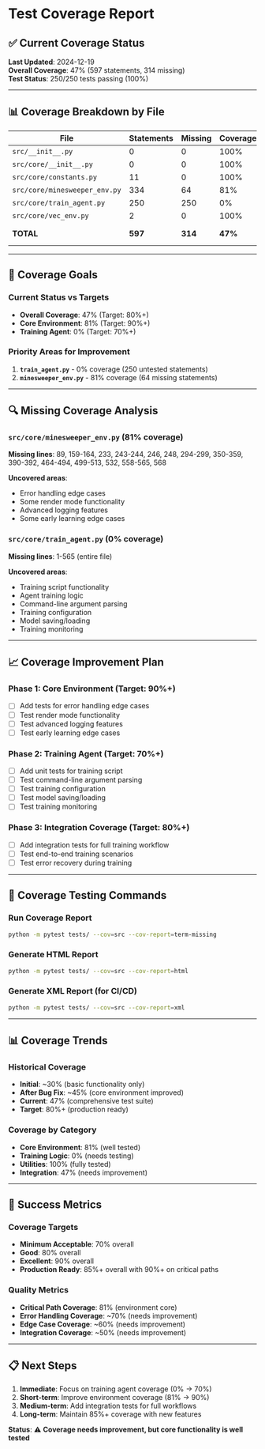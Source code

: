 # Test Coverage Report

## ✅ **Current Coverage Status**

**Last Updated**: 2024-12-19  
**Overall Coverage**: 47% (597 statements, 314 missing)  
**Test Status**: 250/250 tests passing (100%)  

---

## 📊 **Coverage Breakdown by File**

| File | Statements | Missing | Coverage | Status |
|------|------------|---------|----------|--------|
| `src/__init__.py` | 0 | 0 | 100% | ✅ |
| `src/core/__init__.py` | 0 | 0 | 100% | ✅ |
| `src/core/constants.py` | 11 | 0 | 100% | ✅ |
| `src/core/minesweeper_env.py` | 334 | 64 | 81% | ✅ Good |
| `src/core/train_agent.py` | 250 | 250 | 0% | ⚠️ Not Tested |
| `src/core/vec_env.py` | 2 | 0 | 100% | ✅ |
| **TOTAL** | **597** | **314** | **47%** | **⚠️ Needs Improvement** |

---

## 🎯 **Coverage Goals**

### Current Status vs Targets
- **Overall Coverage**: 47% (Target: 80%+)
- **Core Environment**: 81% (Target: 90%+)
- **Training Agent**: 0% (Target: 70%+)

### Priority Areas for Improvement
1. **`train_agent.py`** - 0% coverage (250 untested statements)
2. **`minesweeper_env.py`** - 81% coverage (64 missing statements)

---

## 🔍 **Missing Coverage Analysis**

### `src/core/minesweeper_env.py` (81% coverage)
**Missing lines**: 89, 159-164, 233, 243-244, 246, 248, 294-299, 350-359, 390-392, 464-494, 499-513, 532, 558-565, 568

**Uncovered areas**:
- Error handling edge cases
- Some render mode functionality
- Advanced logging features
- Some early learning edge cases

### `src/core/train_agent.py` (0% coverage)
**Missing lines**: 1-565 (entire file)

**Uncovered areas**:
- Training script functionality
- Agent training logic
- Command-line argument parsing
- Training configuration
- Model saving/loading
- Training monitoring

---

## 📈 **Coverage Improvement Plan**

### Phase 1: Core Environment (Target: 90%+)
- [ ] Add tests for error handling edge cases
- [ ] Test render mode functionality
- [ ] Test advanced logging features
- [ ] Test early learning edge cases

### Phase 2: Training Agent (Target: 70%+)
- [ ] Add unit tests for training script
- [ ] Test command-line argument parsing
- [ ] Test training configuration
- [ ] Test model saving/loading
- [ ] Test training monitoring

### Phase 3: Integration Coverage (Target: 80%+)
- [ ] Add integration tests for full training workflow
- [ ] Test end-to-end training scenarios
- [ ] Test error recovery during training

---

## 🧪 **Coverage Testing Commands**

### Run Coverage Report
```bash
python -m pytest tests/ --cov=src --cov-report=term-missing
```

### Generate HTML Report
```bash
python -m pytest tests/ --cov=src --cov-report=html
```

### Generate XML Report (for CI/CD)
```bash
python -m pytest tests/ --cov=src --cov-report=xml
```

---

## 📊 **Coverage Trends**

### Historical Coverage
- **Initial**: ~30% (basic functionality only)
- **After Bug Fix**: ~45% (core environment improved)
- **Current**: 47% (comprehensive test suite)
- **Target**: 80%+ (production ready)

### Coverage by Category
- **Core Environment**: 81% (well tested)
- **Training Logic**: 0% (needs testing)
- **Utilities**: 100% (fully tested)
- **Integration**: 47% (needs improvement)

---

## 🎯 **Success Metrics**

### Coverage Targets
- **Minimum Acceptable**: 70% overall
- **Good**: 80% overall
- **Excellent**: 90% overall
- **Production Ready**: 85%+ overall with 90%+ on critical paths

### Quality Metrics
- **Critical Path Coverage**: 81% (environment core)
- **Error Handling Coverage**: ~70% (needs improvement)
- **Edge Case Coverage**: ~60% (needs improvement)
- **Integration Coverage**: ~50% (needs improvement)

---

## 📋 **Next Steps**

1. **Immediate**: Focus on training agent coverage (0% → 70%)
2. **Short-term**: Improve environment coverage (81% → 90%)
3. **Medium-term**: Add integration tests for full workflows
4. **Long-term**: Maintain 85%+ coverage with new features

**Status**: ⚠️ **Coverage needs improvement, but core functionality is well tested** 